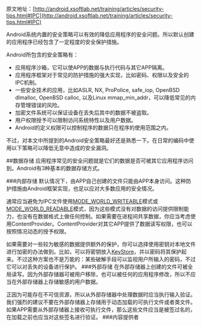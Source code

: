 原文地址：[http://android.xsoftlab.net/training/articles/security-tips.html#IPC](http://android.xsoftlab.net/training/articles/security-tips.html#IPC)

Android系统内置的安全策略可以有效的降低应用程序的安全问题。所以默认创建的应用程序已经包含了一定程度的安全保护措施。

Android所包含的安全策略有：

- 应用程序沙箱，它可以使APP的数据与执行代码与其它APP隔离。
- 应用程序框架对于常见的防护措施的强大实现，比如密码、权限以及安全的IPC机制。
- 一些安全技术的应用，比如ASLR, NX, ProPolice, safe_iop, OpenBSD dlmalloc, OpenBSD calloc, 以及Linux mmap_min_addr，可以降低常见的内存管理错误的风险。
- 加密文件系统可以保证设备在丢失后其中的数据不被盗取。
- 用户权限授予可以限制访问系统特性以及用户数据。
- Android的定义权限可以控制程序的数据只在程序的使用范围之内。

不过，对本文中所提到的Android安全策略最好还是熟悉一下。在日常的编码中使用以下策略可以降低无意中造成的安全漏洞。

##数据存储
应用程序常见的安全问题就是它们的数据是否可被其它应用程序访问到。Android有3种基本的数据存储方式。

###内部存储
默认情况下，由APP自己创建的文件只能由APP本身访问。这种防护措施由Android框架实现，也足以应对大多数应用的安全情况。

通常应当避免为IPC文件使用[MODE_WORLD_WRITEABLE](http://android.xsoftlab.net/reference/android/content/Context.html#MODE_WORLD_WRITEABLE)模式或[MODE_WORLD_READABLE](http://android.xsoftlab.net/reference/android/content/Context.html#MODE_WORLD_READABLE)模式，因为这些模式没有对数据的访问提供限制能力，也没有在数据格式上做任何控制。如果需要在进程间共享数据，你应当考虑使用ContentProvider。ContentProvider对其它APP提供了数据读写权限，也可以按照情况动态的授予权限。

如果需要对一些较为敏感的数据提供额外的保护，你可以选择使用密钥对本地文件进行加密的办法做到。比如，可以将密钥放入[KeyStore](http://android.xsoftlab.net/reference/java/security/KeyStore.html)，并以密码将其保护起来。不过这种方案也不是万能的：某些破解手段可以监视用户所输入的密码，不过它可以对丢失的设备进行保护。
###外部存储
在外部存储器上创建的文件可被全局读写。因为外部存储器可被用户移除，也可以被任何的应用程序修改，所以不应当在外部存储器上存储敏感的用户数据。

正因为可能存在不可信资源，所以从外部存储器中处理数据时应当执行输入验证。我们强烈的建议不要在外部存储器上存储用于动态加载的可执行文件或者类文件。如果APP需要从外部存储器上接收可执行文件，那么这些文件应当是被签过名的，在加载之前也应当对这些签名进行验证。
###内容提供者